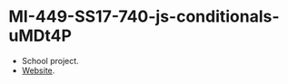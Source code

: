 # MI-449-SS17-740-js-conditionals-uMDt4P

- School project.
- [Website](https://lordcrekit.github.io/MI-449-SS17-740-js-conditionals-uMDt4P/).
